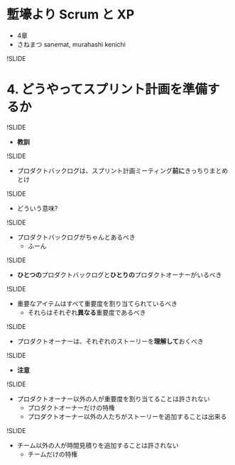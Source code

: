 # 塹壕より Scrum と XP
- 4章
- さねまつ sanemat, murahashi kenichi

!SLIDE
# 4. どうやってスプリント計画を準備するか

!SLIDE
- **教訓**

!SLIDE
- プロダクトバックログは、スプリント計画ミーティング**前に**きっちりまとめとけ

!SLIDE
- どういう意味?

!SLIDE
- プロダクトバックログがちゃんとあるべき
    - ふーん

!SLIDE
- **ひとつの**プロダクトバックログと**ひとりの**プロダクトオーナーがいるべき

!SLIDE
- 重要なアイテムはすべて重要度を割り当てられているべき
    - それらはそれぞれ**異なる**重要度であるべき

!SLIDE
- プロダクトオーナーは、それぞれのストーリーを**理解して**おくべき

!SLIDE
- **注意**

!SLIDE
- プロダクトオーナー以外の人が重要度を割り当てることは許されない
    - プロダクトオーナーだけの特権
    - プロダクトオーナー以外の人たちがストーリーを追加することは出来る

!SLIDE
- チーム以外の人が時間見積りを追加することは許されない
    - チームだけの特権
